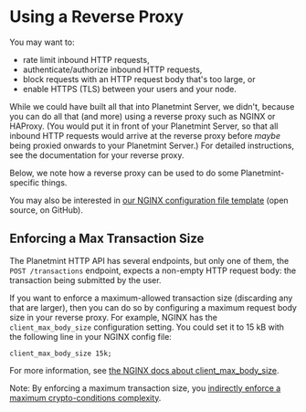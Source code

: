 

# Using a Reverse Proxy

You may want to:

* rate limit inbound HTTP requests,
* authenticate/authorize inbound HTTP requests,
* block requests with an HTTP request body that's too large, or
* enable HTTPS (TLS) between your users and your node.

While we could have built all that into Planetmint Server,
we didn't, because you can do all that (and more)
using a reverse proxy such as NGINX or HAProxy.
(You would put it in front of your Planetmint Server,
so that all inbound HTTP requests would arrive
at the reverse proxy before *maybe* being proxied
onwards to your Planetmint Server.)
For detailed instructions, see the documentation
for your reverse proxy.

Below, we note how a reverse proxy can be used
to do some Planetmint-specific things.

You may also be interested in
[our NGINX configuration file template](https://github.com/planetmint/nginx_3scale/blob/master/nginx.conf.template)
(open source, on GitHub).


## Enforcing a Max Transaction Size

The Planetmint HTTP API has several endpoints,
but only one of them, the `POST /transactions` endpoint,
expects a non-empty HTTP request body:
the transaction being submitted by the user.

If you want to enforce a maximum-allowed transaction size
(discarding any that are larger),
then you can do so by configuring a maximum request body size
in your reverse proxy.
For example, NGINX has the `client_max_body_size`
configuration setting. You could set it to 15 kB
with the following line in your NGINX config file:

```text
client_max_body_size 15k;
```

For more information, see
[the NGINX docs about client_max_body_size](https://nginx.org/en/docs/http/ngx_http_core_module.html#client_max_body_size).

Note: By enforcing a maximum transaction size, you
[indirectly enforce a maximum crypto-conditions complexity](https://github.com/planetmint/planetmint/issues/356#issuecomment-288085251).
